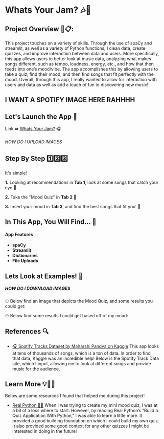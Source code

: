 # Whats Your Jam? 🎶🎤

## **Project Overview 📖📋:**
This project touches on a variety of skills. Through the use of spaCy and streamlit, as well as a variety of Python functions, I clean data, create quizzes, and improve interaction between data and users. More specifically, this app allows users to better look at music data, analyzing what makes songs different, such as tempo, loudness, energy, etc., and how that then feeds into one’s mood/vibe. The app accomplishes this by allowing users to take a quiz, find their mood, and then find songs that fit perfectly with the mood. Overall, through this app, I really wanted to allow for interaction with users and data as well as add a touch of fun to discovering new music! 

## I WANT A SPOTIFY IMAGE HERE RAHHHH #######

## **Let's Launch the App 🚀**

Link ➡️ [Whats Your Jam?]() 🎧

###### HOW DO I UPLOAD IMAGES ######

## **Step By Step 1️⃣2️⃣3️⃣**
It's simple! 

**1.** Looking at recommendations in **Tab 1**, look at some songs that catch your eye 👀

**2.** Take the "Mood Quiz" in **Tab 2** 📄

**3.** Insert your mood in **Tab 3**, and find the best songs that fit you! 🎺

## **In This App, You Will Find... 🧭**
#### App Features 
* **spaCy** 
* **Streamlit** 
* **Dictionaries** 
* **File Uploads**

## **Lets Look at Examples! 🫣**
##### HOW DO I DOWNLOAD IMAGES #######
☉ Below find an image that depicts the Mood Quiz, and some results you could get:

☉ Below find some results I could get based off of my mood:

## **References 🔍**
- [🎧 Spotify Tracks Dataset by Maharshi Pandya on Kaggle](https://www.kaggle.com/datasets/maharshipandya/-spotify-tracks-dataset)
This app looks at tens of thousands of songs, which is a ton of data. In order to find that data, Kaggle was an incredible help! Below is the Spotify Track Data site, which I input, allowing me to look at different songs and provide music for the audience.


## **Learn More 💡👩‍🎓**
Below are some resources I found that helped me during this project!

- [Real Python 👩‍💻](https://realpython.com/python-quiz-application/)
When I was trying to create my mini mood quiz, I was at a bit of a loss where to start. However, by reading Real Python’s "Build a Quiz Application With Python," I was able to learn a little more. It provided a good building foundation on which I could build my own quiz. It also provided some good context for any other quizzes I might be interested in doing in the future!